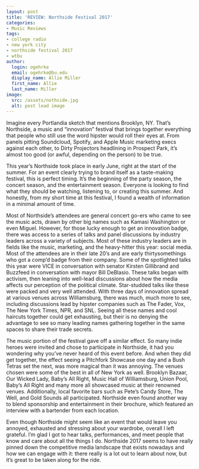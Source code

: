 ```yaml
---
layout: post
title: 'REVIEW: Northside Festival 2017'
categories:
- Music Reviews
tags:
- college radio
- new york city
- northside festival 2017
- wtbu
author:
  login: ogehrke
  email: ogehrke@bu.edu
  display_name: Allie Miller
  first_name: Allie
  last_name: Miller
image:
  src: /assets/nothside.jpg
  alt: post lead image
---
```

Imagine every Portlandia sketch that mentions Brooklyn, NY. That’s Northside, a music and “innovation” festival that brings together everything that people who still use the word hipster would roll their eyes at. From panels pitting Soundcloud, Spotify, and Apple Music marketing execs against each other, to Dirty Projectors headlining in Prospect Park, it’s almost too good (or awful, depending on the person) to be true.

This year’s Northside took place in early June, right at the start of the summer. For an event clearly trying to brand itself as a taste-making festival, this is perfect timing. It’s the beginning of the party season, the concert season, and the entertainment season. Everyone is looking to find what they should be watching, listening to, or creating this summer. And honestly, from my short time at this festival, I found a wealth of information in a minimal amount of time.

Most of Northside’s attendees are general concert go-ers who came to see the music acts, drawn by other big names such as Kamasi Washington or even Miguel. However, for those lucky enough to get an innovation badge, there was access to a series of talks and panel discussions by industry leaders across a variety of subjects. Most of these industry leaders are in fields like the music, marketing, and the heavy-hitter this year: social media. Most of the attendees are in their late 20’s and are early thirtysomethings who got a comp’d badge from their company. Some of the spotlighted talks this year were VICE in conversation with senator Kirsten Gillibrand and Buzzfeed in conversation with mayor Bill DeBlasio. These talks began with activism, then leaning into well-lead discussions about how the media affects our perception of the political climate. Star-studded talks like these were packed and very well attended. With three days of innovation spread at various venues across Williamsburg, there was much, much more to see, including discussions lead by hipster companies such as The Fader, Vox, The New York Times, NPR, and SNL. Seeing all these names and cool haircuts together could get exhausting, but their is no denying the advantage to see so many leading names gathering together in the same spaces to share their trade secrets.

The music portion of the festival gave off a similar effect. So many indie heroes were invited and chose to participate in Northside, it had you wondering why you’ve never heard of this event before. And when they did get together, the effect seeing a Pitchfork Showcase one day and a Bush Tetras set the next, was more magical than it was annoying. The venues chosen were some of the best in all of New York as well. Brooklyn Bazaar, Our Wicked Lady, Baby’s All Right, Music Hall of Williamsburg, Union Pool, Baby’s All Right and many more all showcased music at their renowned venues. Additionally, local favorite bars such as Pete’s Candy Store, The Well, and Gold Sounds all participated. Northside even found another way to blend sponsorship and entertainment in their brochure, which featured an interview with a bartender from each location.

Even though Northside might seem like an event that would leave you annoyed, exhausted and stressing about your wardrobe, overall I left grateful. I’m glad I got to hear talks, performances, and meet people that know and care about all the things I do. Northside 2017 seems to have really pinned down the competitive media landscape that exists nowadays and how we can engage with it: there really is a lot out to learn about now, but it’s great to be taken along for the ride.